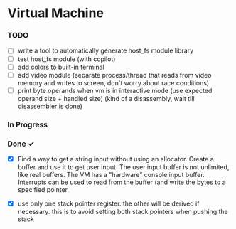 # Virtual Machine

### TODO

- [ ] write a tool to automatically generate host_fs module library  
- [ ] test host_fs module (with copilot)  
- [ ] add colors to built-in terminal  
- [ ] add video module (separate process/thread that reads from video memory and writes to screen, don't worry about race conditions)  
- [ ] print byte operands when vm is in interactive mode (use expected operand size + handled size) (kind of a disassembly, wait till disassembler is done)  

### In Progress


### Done ✓

- [x] Find a way to get a string input without using an allocator. Create a buffer and use it to get user input. The user input buffer is not unlimited, like real buffers. The VM has a "hardware" console input buffer. Interrupts can be used to read from the buffer (and write the bytes to a specified pointer.  
- [x] use only one stack pointer register. the other will be derived if necessary. this is to avoid setting both stack pointers when pushing the stack  

